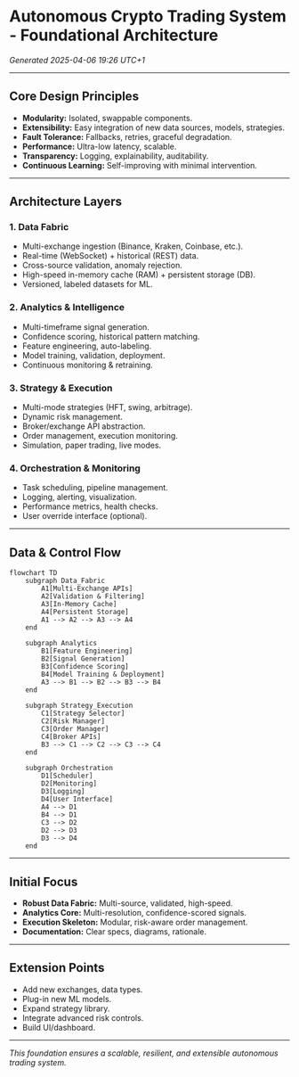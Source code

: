 # Autonomous Crypto Trading System - Foundational Architecture

*Generated 2025-04-06 19:26 UTC+1*

---

## Core Design Principles

- **Modularity:** Isolated, swappable components.
- **Extensibility:** Easy integration of new data sources, models, strategies.
- **Fault Tolerance:** Fallbacks, retries, graceful degradation.
- **Performance:** Ultra-low latency, scalable.
- **Transparency:** Logging, explainability, auditability.
- **Continuous Learning:** Self-improving with minimal intervention.

---

## Architecture Layers

### 1. Data Fabric

- Multi-exchange ingestion (Binance, Kraken, Coinbase, etc.).
- Real-time (WebSocket) + historical (REST) data.
- Cross-source validation, anomaly rejection.
- High-speed in-memory cache (RAM) + persistent storage (DB).
- Versioned, labeled datasets for ML.

### 2. Analytics & Intelligence

- Multi-timeframe signal generation.
- Confidence scoring, historical pattern matching.
- Feature engineering, auto-labeling.
- Model training, validation, deployment.
- Continuous monitoring & retraining.

### 3. Strategy & Execution

- Multi-mode strategies (HFT, swing, arbitrage).
- Dynamic risk management.
- Broker/exchange API abstraction.
- Order management, execution monitoring.
- Simulation, paper trading, live modes.

### 4. Orchestration & Monitoring

- Task scheduling, pipeline management.
- Logging, alerting, visualization.
- Performance metrics, health checks.
- User override interface (optional).

---

## Data & Control Flow

```mermaid
flowchart TD
    subgraph Data_Fabric
        A1[Multi-Exchange APIs]
        A2[Validation & Filtering]
        A3[In-Memory Cache]
        A4[Persistent Storage]
        A1 --> A2 --> A3 --> A4
    end

    subgraph Analytics
        B1[Feature Engineering]
        B2[Signal Generation]
        B3[Confidence Scoring]
        B4[Model Training & Deployment]
        A3 --> B1 --> B2 --> B3 --> B4
    end

    subgraph Strategy_Execution
        C1[Strategy Selector]
        C2[Risk Manager]
        C3[Order Manager]
        C4[Broker APIs]
        B3 --> C1 --> C2 --> C3 --> C4
    end

    subgraph Orchestration
        D1[Scheduler]
        D2[Monitoring]
        D3[Logging]
        D4[User Interface]
        A4 --> D1
        B4 --> D1
        C3 --> D2
        D2 --> D3
        D3 --> D4
    end
```

---

## Initial Focus

- **Robust Data Fabric:** Multi-source, validated, high-speed.
- **Analytics Core:** Multi-resolution, confidence-scored signals.
- **Execution Skeleton:** Modular, risk-aware order management.
- **Documentation:** Clear specs, diagrams, rationale.

---

## Extension Points

- Add new exchanges, data types.
- Plug-in new ML models.
- Expand strategy library.
- Integrate advanced risk controls.
- Build UI/dashboard.

---

*This foundation ensures a scalable, resilient, and extensible autonomous trading system.*